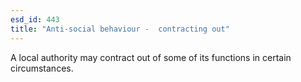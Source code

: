 ```yaml
---
esd_id: 443
title: "Anti-social behaviour -  contracting out"
---
```


A local authority may contract out of some of its functions in certain circumstances.

